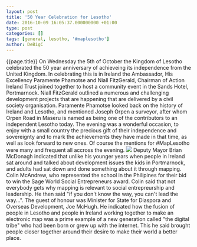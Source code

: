 ```yaml
---
layout: post
title: '50 Year Celebration for Lesotho'
date: 2016-10-09 16:05:37.000000000 +01:00
type: post
categories: []
tags: [general, lesotho, '#maplesotho']
author: DeBigC
---
```

{{page.title}}
On Wednesday the 5th of October the Kingdom of Lesotho celebrated the 50 year anniversary of achieveing its independence from the United Kingdom. In celebrating this is in Ireland the Ambassador, His Excellency Paramente Phamotse and Niall FitzGerald, Chairman of Action Ireland Trust joined together to host a community event in the Sands Hotel, Portmarnock.
Niall FitzGerald outlined a numerous and challenging development projects that are happening that are delivered by a civil society organisation. Paramente Phamotse looked back on the history of Ireland and Lesotho, and mentioned Joseph Orpen a surveyor, after whom Orpen Road in Maseru is named as being one of the contributors to an independent Lesotho today.
The evening was a wonderful occasion, to enjoy with a small country the precious gift of their independence and sovereignty and to mark the achievements they have made in that time, as well as look forward to new ones. Of course the mentions for #MapLesotho were many and frequent all accross the evening.
![](http://imgur.com/a/a8r01)
Deputy Mayor Brian McDonagh indicated that unlike his younger years when people in Ireland sat around and talked about development issues the kids in Portmarnock, and adults had sat down and done something about it through mapping. Colin McAndrew, who represented the school in the Philipines for their bid to win the Sage World Social Entrepreneurs award. Colin said that not everybody gets why mapping is relevant to social entrepreurship and leadership. He then said "if you don't know the way, you can't lead the way...".
The guest of honour was Minister for State for Diaspora and Overseas Development, Joe McHugh. He indicated how the fusion of people in Lesotho and people in Ireland working together to make an electronic map was a prime example of a new generation called "the digital tribe" who had been born or grew up with the internet. This he said brought people closer together around their desire to make their world a better place.
